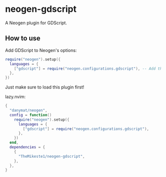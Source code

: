 # neogen-gdscript

A Neogen plugin for GDScript.

## How to use

Add GDScript to Neogen's options:

```lua
require("neogen").setup({
  languages = {
    ["gdscript"] = require("neogen.configurations.gdscript"), -- Add this line
  },
})
```

Just make sure to load this plugin first!

lazy.nvim:

```lua
{
  "danymat/neogen",
  config = function()
    require("neogen").setup({
      languages = {
        ["gdscript"] = require("neogen.configurations.gdscript"),
      },
    })
  end,
  dependencies = {
    {
      "TheMikeste1/neogen-gdscript",
    },
  },
}
```
